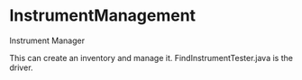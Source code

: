 # InstrumentManagement
Instrument Manager

This can create an inventory and manage it. 
FindInstrumentTester.java is the driver.
